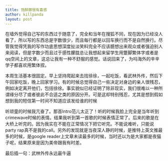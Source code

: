 ```yaml
---
title: 饱醉豚很有喜感
author: killpanda
layout: post
---
```

在墙外觉得自己写的东西过于随意了，完全和当年在搜狐不同，现在因为已经没人看了，所以写的东西总是字数很少，而且每行都是以回车换行而不是自然换行。尽管我觉得凭我的写作功底思想深度扯淡笑料完全不应该臆想出来观众或者强迫别人来阅读，但是字数少而且过于感性朦胧总让我想起来留学生用蹩脚繁体字或者是qq空间上的文章，这总让我有一种不舒服的感觉。话说回来了，为吗海外的辛辛学子都喜欢用繁体捏。
 
本周生活基本很固定。早上坚持爬起来去找徐徐，一起吃饭，看武林外传，然后下午回家吃饭，晚上回家学习。有的时候总觉得自己一些决定对身边的亲人很残忍，例如决定离开他们，包括徐徐。事实貌似已经证明了除非现实，我们很难以一种所谓缘分尽了或者彼此不合适之类的原因分开。可是这却特别残忍，尤其是想到假如想到我的短信第一时间不知道应该发给谁的时候

听顽童的时候我亢奋了。那首Intro范儿太正了！听的时候我脸上完全是当年听到crimewave时候的表情。结果我听到第一首歌的时候表情正常了。后来的歌是在大桥上听完的。因为我实在不能在正常情况下把它听完。不能说难听，只能说party rap真不是我的call。另外的发现就是当夜深人静的时候，是推特上英文推最多的时候，是google reader上文章未读最多的时候，当时还以为是大家都是夜猫子呢，结果原来是因为美帝跟我有时差。

最后插一句：武林外传永远最牛逼
